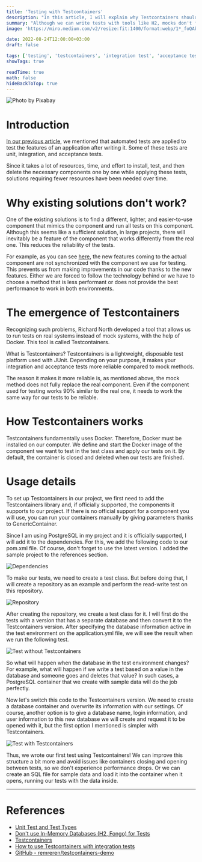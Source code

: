 ```yaml
---
title: 'Testing with Testcontainers'
description: "In this article, I will explain why Testcontainers should be used instead of H2 and what problems it solves."
summary: "Although we can write tests with tools like H2, mocks don't fully replace the real ones. This is where Testcontainers comes in."
image: 'https://miro.medium.com/v2/resize:fit:1400/format:webp/1*_foQAb0bTEbESsdKk8atnA.jpeg'

date: 2022-08-24T12:00:00+03:00
draft: false

tags: ['testing', 'testcontainers', 'integration test', 'acceptance test', 'unit test']
showTags: true

readTime: true
math: false
hideBackToTop: true
---
```


![Photo by Pixabay](https://miro.medium.com/v2/resize:fit:1400/format:webp/1*_foQAb0bTEbESsdKk8atnA.jpeg#full "[Photo by Pixabay](https://www.pexels.com/photo/astronaut-graffiti-on-semi-trailers-163811/)")

# Introduction

[In our previous article](https://medium.com/emlakjet/unit-test-ve-test-türleri-3659574fec8d), we mentioned that automated tests are applied to test the features of an application after writing it. Some of these tests are unit, integration, and acceptance tests.

Since it takes a lot of resources, time, and effort to install, test, and then delete the necessary components one by one while applying these tests, solutions requiring fewer resources have been needed over time.

# Why existing solutions don't work?

One of the existing solutions is to find a different, lighter, and easier-to-use component that mimics the component and run all tests on this component. Although this seems like a sufficient solution, in large projects, there will inevitably be a feature of the component that works differently from the real one. This reduces the reliability of the tests.

For example, as you can see [here](https://stackoverflow.com/questions/71268596/h2-postgresql-dialect-not-working-with-using-keyword), the new features coming to the actual component are not synchronized with the component we use for testing. This prevents us from making improvements in our code thanks to the new features. Either we are forced to follow the technology behind or we have to choose a method that is less performant or does not provide the best performance to work in both environments.

# The emergence of Testcontainers

Recognizing such problems, Richard North developed a tool that allows us to run tests on real systems instead of mock systems, with the help of Docker. This tool is called Testcontainers.

What is Testcontainers? Testcontainers is a lightweight, disposable test platform used with JUnit. Depending on your purpose, it makes your integration and acceptance tests more reliable compared to mock methods.

The reason it makes it more reliable is, as mentioned above, the mock method does not fully replace the real component. Even if the component used for testing works 90% similar to the real one, it needs to work the same way for our tests to be reliable.

# How Testcontainers works

Testcontainers fundamentally uses Docker. Therefore, Docker must be installed on our computer. We define and start the Docker image of the component we want to test in the test class and apply our tests on it. By default, the container is closed and deleted when our tests are finished.

# Usage details

To set up Testcontainers in our project, we first need to add the Testcontainers library and, if officially supported, the components it supports to our project. If there is no official support for a component you will use, you can run your containers manually by giving parameters thanks to GenericContainer.

Since I am using PostgreSQL in my project and it is officially supported, I will add it to the dependencies. For this, we add the following code to our pom.xml file. Of course, don't forget to use the latest version. I added the sample project to the references section.

![Dependencies](https://miro.medium.com/v2/resize:fit:1400/format:webp/1*3HVNETP0GX2i20UIznOStw.png)

To make our tests, we need to create a test class. But before doing that, I will create a repository as an example and perform the read-write test on this repository.

![Repository](https://miro.medium.com/v2/resize:fit:1400/format:webp/1*TkAHAWukIceVi8T_uvWDOw.png)

After creating the repository, we create a test class for it. I will first do the tests with a version that has a separate database and then convert it to the Testcontainers version. After specifying the database information active in the test environment on the application.yml file, we will see the result when we run the following test.

![Test without Testcontainers](https://miro.medium.com/v2/resize:fit:1400/format:webp/1*lqcpAol02FMhmMIxlW9jeQ.png)

So what will happen when the database in the test environment changes? For example, what will happen if we write a test based on a value in the database and someone goes and deletes that value? In such cases, a PostgreSQL container that we create with sample data will do the job perfectly.

Now let's switch this code to the Testcontainers version. We need to create a database container and overwrite its information with our settings. Of course, another option is to give a database name, login information, and user information to this new database we will create and request it to be opened with it, but the first option I mentioned is simpler with Testcontainers.

![Test with Testcontainers](https://miro.medium.com/v2/resize:fit:1400/format:webp/1*s6-iDg-tYYL0ter5cF3gQw.png)

Thus, we wrote our first test using Testcontainers! We can improve this structure a bit more and avoid issues like containers closing and opening between tests, so we don't experience performance drops. Or we can create an SQL file for sample data and load it into the container when it opens, running our tests with the data inside.

---
# References
- [Unit Test and Test Types](https://medium.com/emlakjet/unit-test-ve-test-türleri-3659574fec8d)
- [Don't use In-Memory Databases (H2, Fongo) for Tests](https://phauer.com/2017/dont-use-in-memory-databases-tests-h2/)
- [Testcontainers](https://www.testcontainers.org/)
- [How to use Testcontainers with integration tests](https://proitcsolution.com.ve/how-to-use-testcontainers-with-integration-tests/)
- [GitHub - remreren/testcontainers-demo](https://github.com/remreren/testcontainers-demo)
